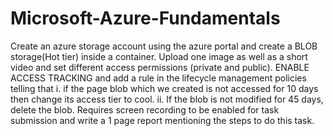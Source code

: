 # Microsoft-Azure-Fundamentals
Create an azure storage account using the azure portal and create a  BLOB storage(Hot tier) inside a container.  Upload one image as well as a short video and set different access  permissions (private and public). ENABLE ACCESS TRACKING and add  a rule in the lifecycle management policies telling that  i. if the page blob which we created is not accessed for 10 days  then change its access tier to cool.  ii. If the blob is not modified for 45 days, delete the blob.  Requires screen recording to be enabled for task submission and  write a 1 page report mentioning the steps to do this task. 
